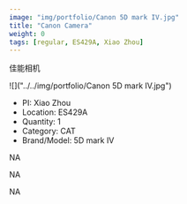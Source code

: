 ```yaml
---
image: "img/portfolio/Canon 5D mark IV.jpg"
title: "Canon Camera"
weight: 0
tags: [regular, ES429A, Xiao Zhou]
---
```


佳能相机

<!--more-->

![]("../../img/portfolio/Canon 5D mark IV.jpg")

- PI: Xiao Zhou
- Location: ES429A
- Quantity: 1
- Category: CAT
- Brand/Model: 5D mark IV

NA

NA

NA
